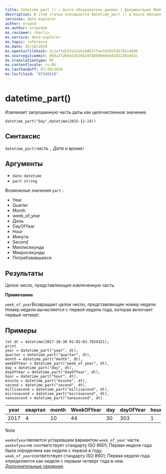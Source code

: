 ```yaml
---
title: datetime_part () — Azure обозреватель данных | Документация Майкрософт
description: В этой статье описывается datetime_part () в Azure обозреватель данных.
services: data-explorer
author: orspod
ms.author: orspodek
ms.reviewer: rkarlin
ms.service: data-explorer
ms.topic: reference
ms.date: 03/18/2020
ms.openlocfilehash: 2c1a73d2d7e31eb180b37fae3d392fd5792cd69b
ms.sourcegitcommit: 09da3f26b4235368297b8b9b604d4282228a443c
ms.translationtype: MT
ms.contentlocale: ru-RU
ms.lasthandoff: 07/28/2020
ms.locfileid: "87348519"
---
```

# <a name="datetime_part"></a>datetime_part()

Извлекает запрошенную часть даты как целочисленное значение.

```kusto
datetime_part("Day",datetime(2015-12-14))
```

## <a name="syntax"></a>Синтаксис

`datetime_part(`*часть* `,` *Дата и время*`)`

## <a name="arguments"></a>Аргументы

* `date`: `datetime`
* `part`: `string`

Возможные значения `part` : 
- Year
- Quarter
- Month
- week_of_year
- День
- DayOfYear
- Hour
- Минута
- Second
- Миллисекунда
- Микросекунды
- Потребовавшееся

## <a name="returns"></a>Результаты

Целое число, представляющее извлеченную часть.

**Примечание**

`week_of_year`Возвращает целое число, представляющее номер недели. Номер недели вычисляется с первой недели года, которая включает первый четверг.

## <a name="examples"></a>Примеры

```kusto
let dt = datetime(2017-10-30 01:02:03.7654321); 
print 
year = datetime_part("year", dt),
quarter = datetime_part("quarter", dt),
month = datetime_part("month", dt),
weekOfYear = datetime_part("week_of_year", dt),
day = datetime_part("day", dt),
dayOfYear = datetime_part("dayOfYear", dt),
hour = datetime_part("hour", dt),
minute = datetime_part("minute", dt),
second = datetime_part("second", dt),
millisecond = datetime_part("millisecond", dt),
microsecond = datetime_part("microsecond", dt),
nanosecond = datetime_part("nanosecond", dt)

```

|year|квартал|month|WeekOfYear|day|dayOfYear|hour|minute|second|миллисекунда|микросекунда|наносекунда|
|---|---|---|---|---|---|---|---|---|---|---|---|
|2017|4|10|44|30|303|1|2|3|765|765432|765432100|

> [!NOTE]
> `weekofyear`является устаревшим вариантом `week_of_year` части. `weekofyear`не соответствует стандарту ISO 8601; Первая неделя года была определена как неделя с первой в году.
`week_of_year`соответствует стандарту ISO 8601; Первая неделя года определяется как неделя с первым четверг года в нем. [Дополнительные сведения](https://en.wikipedia.org/wiki/ISO_8601#Week_dates).